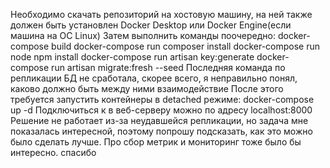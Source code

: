Необходимо скачать репозиторий на хостовую машину, на ней также должен быть установлен Docker Desktop или Docker Engine(если машина на ОС Linux)
Затем выполнить команды поочередно: 
docker-compose build
docker-compose run composer install
docker-compose run node npm install
docker-compose run artisan key:generate
docker-compose run artisan migrate:fresh --seed
Последняя команда по репликации БД не сработала, скорее всего, я неправильно понял, каково должно быть между ними взаимодействие
После этого требуется запустить контейнеры в detached режиме:
docker-compose up -d
Подключиться к в веб-серверу можно по адресу localhost:8000
Решение не работает из-за неудавшейся репликации, но задача мне показалась интересной, поэтому попрошу подсказать, как это можно было сделать лучше. Про сбор метрик и мониторинг тоже было бы интересно. спасибо
